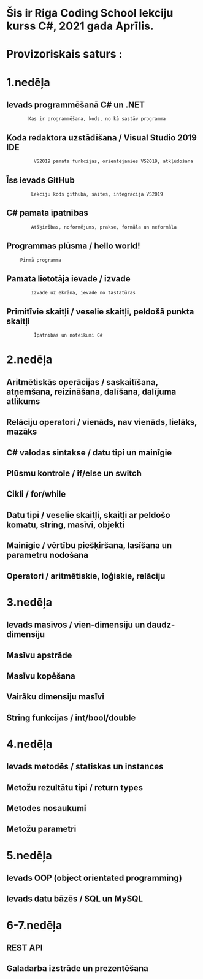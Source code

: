 # Šis ir Riga Coding School lekciju kurss C#, 2021 gada Aprīlis.
# Provizoriskais saturs :

# 1.nedēļa
## Ievads programmēšanā C# un .NET
			Kas ir programmēšana, kods, no kā sastāv programma 
## Koda redaktora uzstādīšana / Visual Studio 2019 IDE
			  VS2019 pamata funkcijas, orientējamies VS2019, atkļūdošana 
## Īss ievads GitHub
			 Lekciju kods githubā, saites, integrācija VS2019 
## C# pamata īpatnības
			 Atšķirības, noformējums, prakse, formāla un neformāla 
## Programmas plūsma / hello world!
 		 Pirmā programma 
## Pamata lietotāja ievade / izvade
	 		 Izvade uz ekrāna, ievade no tastatūras	
## Primitīvie skaitļi / veselie skaitļi, peldošā punkta skaitļi
			  Īpatnības un noteikumi C#  
# 2.nedēļa

## Aritmētiskās operācijas / saskaitīšana, atņemšana, reizināšana, dalīšana, dalījuma atlikums
## Relāciju operatori / vienāds, nav vienāds, lielāks, mazāks
## C# valodas sintakse / datu tipi un mainīgie
## Plūsmu kontrole / if/else un switch
## Cikli / for/while
## Datu tipi / veselie skaitļi, skaitļi ar peldošo komatu, string, masīvi, objekti
## Mainīgie / vērtību piešķiršana, lasīšana un parametru nodošana
## Operatori / aritmētiskie, loģiskie, relāciju

# 3.nedēļa
## Ievads masīvos / vien-dimensiju un daudz-dimensiju
## Masīvu apstrāde
## Masīvu kopēšana
## Vairāku dimensiju masīvi
## String funkcijas / int/bool/double

# 4.nedēļa
## Ievads metodēs / statiskas un instances
## Metožu rezultātu tipi / return types
## Metodes nosaukumi
## Metožu parametri

# 5.nedēļa
## Ievads OOP (object orientated programming)
## Ievads datu bāzēs / SQL un MySQL

# 6-7.nedēļa
## REST API
## Galadarba izstrāde un prezentēšana

